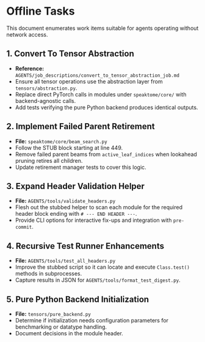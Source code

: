 # Offline Tasks

This document enumerates work items suitable for agents operating without network access.

## 1. Convert To Tensor Abstraction
- **Reference:** `AGENTS/job_descriptions/convert_to_tensor_abstraction_job.md`
- Ensure all tensor operations use the abstraction layer from `tensors/abstraction.py`.
- Replace direct PyTorch calls in modules under `speaktome/core/` with backend-agnostic calls.
- Add tests verifying the pure Python backend produces identical outputs.

## 2. Implement Failed Parent Retirement
- **File:** `speaktome/core/beam_search.py`
- Follow the STUB block starting at line 449.
- Remove failed parent beams from `active_leaf_indices` when lookahead pruning retires all children.
- Update retirement manager tests to cover this logic.

## 3. Expand Header Validation Helper
- **File:** `AGENTS/tools/validate_headers.py`
- Flesh out the stubbed helper to scan each module for the required header block ending with `# --- END HEADER ---`.
- Provide CLI options for interactive fix-ups and integration with `pre-commit`.

## 4. Recursive Test Runner Enhancements
- **File:** `AGENTS/tools/test_all_headers.py`
- Improve the stubbed script so it can locate and execute `Class.test()` methods in subprocesses.
- Capture results in JSON for `AGENTS/tools/format_test_digest.py`.

## 5. Pure Python Backend Initialization
- **File:** `tensors/pure_backend.py`
- Determine if initialization needs configuration parameters for benchmarking or datatype handling.
- Document decisions in the module header.

